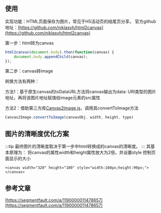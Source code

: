 ## 使用

实现功能：HTML页面保存为图片，常见于H5活动页的结尾页分享。
官方github地址：[https://github.com/niklasvh/html2canvas](https://github.com/niklasvh/html2canvas)

第一步：html转为canvas

```js
html2canvas(document.body).then(function(canvas) {
    document.body.appendChild(canvas);
});
```

第二步：canvas转image

转换方法有两种：

方法1：基于原生canvas的toDataURL方法将canvas输出为data: URI类型的图片地址，再将该图片地址赋值给image元素的src属性
 
方法2：借助第三方库[Canvas2Image.js](https://github.com/hongru/canvas2image)，调用其convertToImage方法

```js
Canvas2Image.convertToImage(canvasObj, width, height, type)
```

## 图片的清晰度优化方案
:::tip 
最终图片的清晰度取决于第一步中html转换成的canvas的清晰度。
:::
其基本原理为：
将canvas的属性width和height属性放大为2倍，并设置style 控制页面显示的大小

    <canvas width="320" height="180" style="width:160px;height:90px;"></canvas>


## 参考文章

[https://segmentfault.com/a/1190000011478657](https://segmentfault.com/a/1190000011478657)










